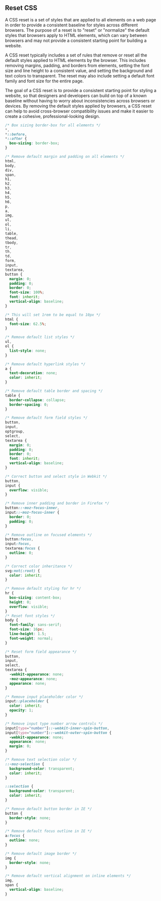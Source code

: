 ## Reset CSS

A CSS reset is a set of styles that are applied to all elements on a web page in order to provide a consistent baseline for styles across different browsers. The purpose of a reset is to "reset" or "normalize" the default styles that browsers apply to HTML elements, which can vary between browsers and may not provide a consistent starting point for building a website.

A CSS reset typically includes a set of rules that remove or reset all the default styles applied to HTML elements by the browser. This includes removing margins, padding, and borders from elements, setting the font size and line height to a consistent value, and setting the background and text colors to transparent. The reset may also include setting a default font family and font size for the entire page.

The goal of a CSS reset is to provide a consistent starting point for styling a website, so that designers and developers can build on top of a known baseline without having to worry about inconsistencies across browsers or devices. By removing the default styles applied by browsers, a CSS reset can help to avoid cross-browser compatibility issues and make it easier to create a cohesive, professional-looking design.

```css
/* Box sizing border-box for all elements */
*,
*::before,
*::after {
  box-sizing: border-box;
}

/* Remove default margin and padding on all elements */
html,
body,
div,
span,
h1,
h2,
h3,
h4,
h5,
h6,
p,
a,
img,
ul,
ol,
li,
table,
thead,
tbody,
tr,
th,
td,
form,
input,
textarea,
button {
  margin: 0;
  padding: 0;
  border: 0;
  font-size: 100%;
  font: inherit;
  vertical-align: baseline;
}

/* This will set 1rem to be equal to 10px */
html {
  font-size: 62.5%;
}

/* Remove default list styles */
ul,
ol {
  list-style: none;
}

/* Remove default hyperlink styles */
a {
  text-decoration: none;
  color: inherit;
}

/* Remove default table border and spacing */
table {
  border-collapse: collapse;
  border-spacing: 0;
}

/* Remove default form field styles */
button,
input,
optgroup,
select,
textarea {
  margin: 0;
  padding: 0;
  border: 0;
  font: inherit;
  vertical-align: baseline;
}

/* Correct button and select style in Webkit */
button,
input {
  overflow: visible;
}

/* Remove inner padding and border in Firefox */
button::-moz-focus-inner,
input::-moz-focus-inner {
  border: 0;
  padding: 0;
}

/* Remove outline on focused elements */
button:focus,
input:focus,
textarea:focus {
  outline: 0;
}

/* Correct color inheritance */
svg:not(:root) {
  color: inherit;
}

/* Remove default styling for hr */
hr {
  box-sizing: content-box;
  height: 0;
  overflow: visible;
}
/* Reset font styles */
body {
  font-family: sans-serif;
  font-size: 16px;
  line-height: 1.5;
  font-weight: normal;
}

/* Reset form field appearance */
button,
input,
select,
textarea {
  -webkit-appearance: none;
  -moz-appearance: none;
  appearance: none;
}

/* Remove input placeholder color */
input::placeholder {
  color: inherit;
  opacity: 1;
}

/* Remove input type number arrow controls */
input[type="number"]::-webkit-inner-spin-button,
input[type="number"]::-webkit-outer-spin-button {
  -webkit-appearance: none;
  appearance: none;
  margin: 0;
}

/* Remove text selection color */
::-moz-selection {
  background-color: transparent;
  color: inherit;
}

::selection {
  background-color: transparent;
  color: inherit;
}

/* Remove default button border in IE */
button {
  border-style: none;
}

/* Remove default focus outline in IE */
a:focus {
  outline: none;
}

/* Remove default image border */
img {
  border-style: none;
}

/* Remove default vertical alignment on inline elements */
img,
span {
  vertical-align: baseline;
}
```
